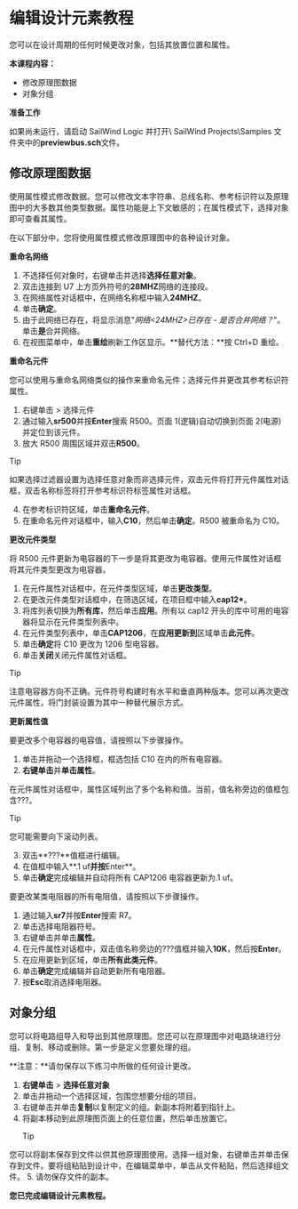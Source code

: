 # 编辑设计元素教程
您可以在设计周期的任何时候更改对象，包括其放置位置和属性。

****本课程内容：****

- 修改原理图数据
- 对象分组

****准备工作****

如果尚未运行，请启动 SailWind Logic 并打开\ SailWind Projects\Samples 文件夹中的**previewbus.sch**文件。

## 修改原理图数据
使用属性模式修改数据。您可以修改文本字符串、总线名称、参考标识符以及原理图中的大多数其他类型数据。属性功能是上下文敏感的；在属性模式下，选择对象即可查看其属性。

在以下部分中，您将使用属性模式修改原理图中的各种设计对象。

****重命名网络****

1. 不选择任何对象时，右键单击并选择**选择任意对象**。
2. 双击连接到 U7 上方页外符号的**28MHZ**网络的连接段。
3. 在网络属性对话框中，在网络名称框中输入**24MHZ**。
4. 单击**确定**。
5. 由于此网络已存在，将显示消息"*网络<24MHZ>已存在 - 是否合并网络？*"。单击**是**合并网络。
6. 在视图菜单中，单击**重绘**刷新工作区显示。**替代方法：**按 Ctrl+D 重绘。

****重命名元件****

您可以使用与重命名网络类似的操作来重命名元件；选择元件并更改其参考标识符属性。

1. 右键单击 > 选择元件
2. 通过输入**sr500**并按**Enter**搜索 R500。页面 1(逻辑)自动切换到页面 2(电源)并定位到该元件。
3. 放大 R500 周围区域并双击**R500**。

> [!TIP]
如果选择过滤器设置为选择任意对象而非选择元件，双击元件将打开元件属性对话框，双击名称标签将打开参考标识符标签属性对话框。

4. 在参考标识符区域，单击**重命名元件**。
5. 在重命名元件对话框中，输入**C10**，然后单击**确定**。R500 被重命名为 C10。

****更改元件类型****

将 R500 元件更新为电容器的下一步是将其更改为电容器。使用元件属性对话框将其元件类型更改为电容器。

1. 在元件属性对话框中，在元件类型区域，单击**更改类型**。
2. 在更改元件类型对话框中，在筛选区域，在项目框中输入**cap12\***。
3. 将库列表切换为**所有库**，然后单击**应用**。所有以 cap12 开头的库中可用的电容器将显示在元件类型列表中。
4. 在元件类型列表中，单击**CAP1206**，在**应用更新到**区域单击**此元件**。
5. 单击**确定**将 C10 更改为 1206 型电容器。
6. 单击**关闭**关闭元件属性对话框。

> [!TIP]
注意电容器方向不正确。元件符号构建时有水平和垂直两种版本。您可以再次更改元件属性，将门封装设置为其中一种替代展示方式。

****更新属性值****

要更改多个电容器的电容值，请按照以下步骤操作。

1. 单击并拖动一个选择框，框选包括 C10 在内的所有电容器。
2. **右键单击**并**单击属性**。

在元件属性对话框中，属性区域列出了多个名称和值。当前，值名称旁边的值框包含???。

> [!TIP]
您可能需要向下滚动列表。

3. 双击**???**值框进行编辑。
4. 在值框中输入**.1 uf**并按**Enter**。
5. 单击**确定**完成编辑并自动将所有 CAP1206 电容器更新为.1 uf。

要更改某类电阻器的所有电阻值，请按照以下步骤操作。

1. 通过输入**sr7**并按**Enter**搜索 R7。
2. 单击选择电阻器符号。
3. 右键单击并单击**属性**。
4. 在元件属性对话框中，双击值名称旁边的???值框并输入**10K**，然后按**Enter**。
5. 在应用更新到区域，单击**所有此类元件**。
6. 单击**确定**完成编辑并自动更新所有电阻器。
7. 按**Esc**取消选择电阻器。

## 对象分组
您可以将电路组导入和导出到其他原理图。您还可以在原理图中对电路块进行分组、复制、移动或删除。第一步是定义您要处理的组。

**注意：**请勿保存以下练习中所做的任何设计更改。

1. **右键单击** > **选择任意对象**
2. 单击并拖动一个选择区域，包围您想要分组的项目。
3. 右键单击并单击**复制**以复制定义的组。新副本将附着到指针上。
4. 将副本移动到此原理图页面上的任意位置，然后单击放置它。
    > [!TIP]
您可以将副本保存到文件以供其他原理图使用。选择一组对象，右键单击并单击保存到文件。要将组粘贴到设计中，在编辑菜单中，单击从文件粘贴，然后选择组文件。
5. 请勿保存文件的副本。

**您已完成编辑设计元素教程。**